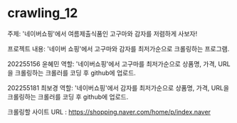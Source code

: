 # crawling_12
주제: '네이버쇼핑'에서 여름제출식품인 고구마와 감자를 저렴하게 사보자!

프로젝트 내용: '네이버 쇼핑'에서 고구마와 감자를 최저가순으로 크롤링하는 프로그램.

202255156 윤혜민 역할: '네이버쇼핑'에서 고구마를 최저가순으로 상품명, 가격, URL을 크롤링하는 크롤러를 코딩 후 github에 업로드.

202255181 최보경 역할: '네이버쇼핑'에서 감자를 최저가순으로 상품명, 가격, URL을 크롤링하는 크롤러를 코딩 후 github에 업로드.

크롤링할 사이트 URL : https://shopping.naver.com/home/p/index.naver

